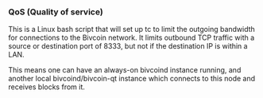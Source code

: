 ### QoS (Quality of service) ###

This is a Linux bash script that will set up tc to limit the outgoing bandwidth for connections to the Bivcoin network. It limits outbound TCP traffic with a source or destination port of 8333, but not if the destination IP is within a LAN.

This means one can have an always-on bivcoind instance running, and another local bivcoind/bivcoin-qt instance which connects to this node and receives blocks from it.
